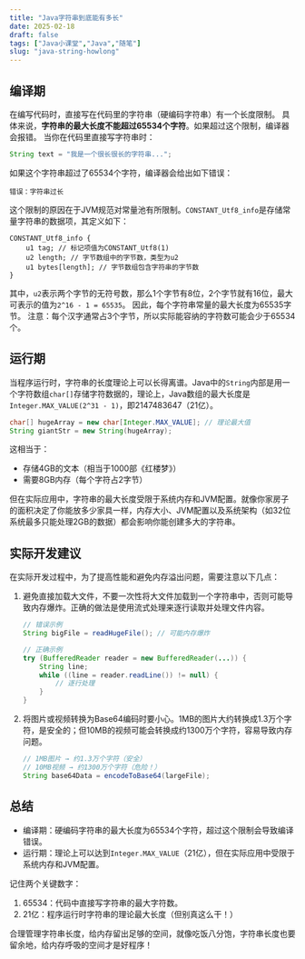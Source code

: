 ```yaml
---
title: "Java字符串到底能有多长"
date: 2025-02-18
draft: false
tags: ["Java小课堂","Java","随笔"]
slug: "java-string-howlong"
---
```




## 编译期
在编写代码时，直接写在代码里的字符串（硬编码字符串）有一个长度限制。
具体来说，**字符串的最大长度不能超过65534个字符**。如果超过这个限制，编译器会报错。 当你在代码里直接写字符串时：
```java
String text = "我是一个很长很长的字符串...";
```
如果这个字符串超过了65534个字符，编译器会给出如下错误：
```text
错误：字符串过长
```
这个限制的原因在于JVM规范对常量池有所限制。`CONSTANT_Utf8_info`是存储常量字符串的数据项，其定义如下：
```
CONSTANT_Utf8_info {
    u1 tag; // 标记项值为CONSTANT_Utf8(1)
    u2 length; // 字节数组中的字节数，类型为u2
    u1 bytes[length]; // 字节数组包含字符串的字节数
}
```
其中，`u2`表示两个字节的无符号数，那么1个字节有8位，2个字节就有16位，最大可表示的值为`2^16 - 1 = 65535`。
因此，每个字符串常量的最大长度为65535字节。 注意：每个汉字通常占3个字节，所以实际能容纳的字符数可能会少于65534个。

## 运行期
当程序运行时，字符串的长度理论上可以长得离谱。Java中的`String`内部是用一个字符数组`char[]`存储字符数据的，理论上，Java数组的最大长度是`Integer.MAX_VALUE(2^31 - 1)`，即2147483647（21亿）。
```java
char[] hugeArray = new char[Integer.MAX_VALUE]; // 理论最大值
String giantStr = new String(hugeArray);
```
这相当于：
- 存储4GB的文本（相当于1000部《红楼梦》）
- 需要8GB内存（每个字符占2字节）

但在实际应用中，字符串的最大长度受限于系统内存和JVM配置。就像你家房子的面积决定了你能放多少家具一样，内存大小、JVM配置以及系统架构（如32位系统最多只能处理2GB的数据）都会影响你能创建多大的字符串。

## 实际开发建议
在实际开发过程中，为了提高性能和避免内存溢出问题，需要注意以下几点：
1. 避免直接加载大文件，不要一次性将大文件加载到一个字符串中，否则可能导致内存爆炸。正确的做法是使用流式处理来逐行读取并处理文件内容。
    ```java
    // 错误示例
    String bigFile = readHugeFile(); // 可能内存爆炸
    
    // 正确示例
    try (BufferedReader reader = new BufferedReader(...)) {
        String line;
        while ((line = reader.readLine()) != null) {
            // 逐行处理
        }
    }
    ```
2. 将图片或视频转换为Base64编码时要小心。1MB的图片大约转换成1.3万个字符，是安全的；但10MB的视频可能会转换成约1300万个字符，容易导致内存问题。
    ```java
    // 1MB图片 → 约1.3万个字符（安全）
    // 10MB视频 → 约1300万个字符（危险！）
    String base64Data = encodeToBase64(largeFile);
    ```

## 总结
- 编译期：硬编码字符串的最大长度为65534个字符，超过这个限制会导致编译错误。
- 运行期：理论上可以达到`Integer.MAX_VALUE`（21亿），但在实际应用中受限于系统内存和JVM配置。

记住两个关键数字：
1. 65534：代码中直接写字符串的最大字符数。
2. 21亿：程序运行时字符串的理论最大长度（但别真这么干！）

合理管理字符串长度，给内存留出足够的空间，就像吃饭八分饱，字符串长度也要留余地，给内存呼吸的空间才是好程序！